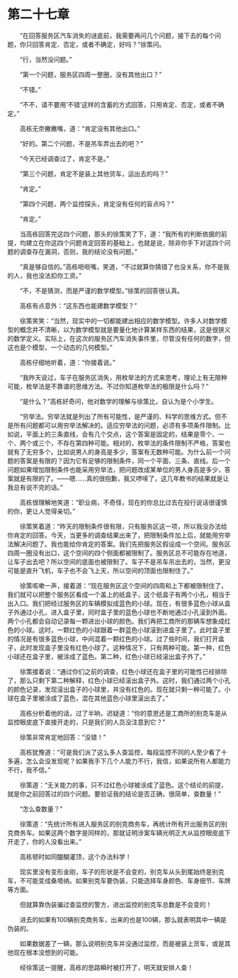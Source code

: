 # 第二十七章

　　“在回答服务区汽车消失的谜底前，我需要再问几个问题，接下去的每个问题，你只回答肯定、否定，或者不确定，好吗？”徐策问。

　　“行，当然没问题。”

　　“第一个问题，服务区四周一整圈，没有其他出口？”

　　“不错。”

　　“不不，请不要用‘不错’这样的含蓄的方式回答，只用肯定、否定，或者不确定。”

　　高栋无奈撇撇嘴，道：“肯定没有其他出口。”

　　“好的。第二个问题，不是吊车弄出去的吧？”

　　“今天已经调查过了，肯定不是。”

　　“第三个问题，肯定不是装上其他货车，运出去的吗？”

　　“肯定。”

　　“第四个问题，两个监控探头，肯定没有任何的盲点吗？”

　　“肯定。”

　　当高栋回答完这四个问题，那头的徐策笑了下，道：“我所有的判断依据的前提，均建立在你这四个问题肯定回答的基础上，也就是说，除非你手下对这四个问题的调查存在漏洞，否则，我的结论没有问题。”

　　“真是够自信的。”高栋咂咂嘴，笑道，“不过就算你猜错了也没关系，你不是我的人，我也没法扣你工资。”

　　“不，不是猜测，而是严谨的数学模型。”徐策的回答很认真。

　　高栋有点意外：“这东西也能建数学模型？”

　　徐策笑笑：“当然，现实中的一切都能建出相应的数学模型。许多人对数学模型的概念并不清晰，以为数学模型就是要量化地计算某样东西的结果，这是很狭义的数学定义。实际上，在这次的服务区汽车消失事件里，尽管没有任何的数字，但这也是个模型，一个动态的几何模型。”

　　高栋仔细地听着，道：“你接着说。”

　　“我昨天说过，车子在服务区消失，用枚举法的方式来思考，理论上有无限种可能，枚举法是不靠谱的思维方法。不过你知道枚举法的极限是什么吗？”

　　“是什么？”高栋好奇问，他对数学的理解与徐策比，自认为是个小学生。

　　“穷举法。穷举法就是列出了所有可能性，是严谨的、科学的思维方式。但不是所有问题都可以用穷举法解决的。适应穷举法的问题，必须有多项条件限制。比如说，平面上的三条直线，会有几个交点，这个答案是固定的，结果是零个、一个、两个或三个，不存在第四种可能。相对的，枚举法的条件限制不严格，答案也就有了无穷多个。比如说男人的身高是多少，答案有无数种可能。为什么前一个问题的答案是有限的？因为它有足够的限制条件，同一个平面、三条、直线。后一个问题如果增加限制条件也能采用穷举法，把问题改成某单位的男人身高是多少，答案就是有限的了。——嗯……真的很抱歉，我又啰嗦了，这几年教书的结果就是让我总有说不完的话。”

　　高栋很理解地笑道：“职业病，不奇怪，现在的你总比过去在投行说话很谨慎的你，更让人觉得亲切。”

　　徐策笑着道：“昨天的限制条件很有限，只有服务区这一项，所以我没办法给你肯定的回答。今天，当更多的调查结果出来了，把限制条件加上后，就能用穷举法解决问题了。我也能给你肯定的答案。我们先把服务区假设成一个空间。服务区四周一圈没有出口，这个空间的四个侧面都被限制了。服务区总不可能存在地道，让车子出去吧？所以空间的底面也被限制了。车子不是吊车吊出去的，当然，更没可能是直升飞机，车子也不会飞上天，所以空间的顶面也限制住了。”

　　徐策咳嗽一声，接着道：“现在服务区这个空间的四周和上下都被限制住了，我们就可以把整个服务区看成一个盖上的纸盒子，这个纸盒子有两个小孔，相当于出入口。我们把经过服务区的车辆模拟成蓝色的小球。现在，有很多蓝色小球从盒子外通过小孔，进入盒子里，同时盒子里的蓝色小球也不断地通过小孔滚到外面。两个小孔都会自动记录每一颗进出小球的颜色。我们再把工商所的那辆车想象成红色的小球。这时，一颗红色的小球跟着一群蓝色小球滚到进盒子里了。此时盒子里的情况是有很多蓝色小球，中间混着一颗红色的小球。过了些时间，我们打开盒子，此时发现盒子里没有红色小球了。这种情况下，只有两种可能。第一种，红色小球还在盒子里，被涂成了蓝色。第二种，红色小球已经滚出盒子外了。”

　　徐策接着说：“通过你们之前的调查，红色小球还在盒子里的可能性已经排除了，那么只剩下第二种解释，红色小球已经滚出盒子外。这时，我们通过两个小孔的颜色记录，发现滚出盒子的小球里，并没有红色的。现在就只剩一种可能了。小球在盒子里被涂成了蓝色，混在其他蓝色小球里滚出去了。”

　　高栋分析着他的话，过了半晌，迟疑道：“你的意思还是工商所的别克车是从监控眼皮底下直接开走的，只是我们的人员没注意到它？”

　　徐策非常肯定地回答：“没错！”

　　高栋犹豫道：“可是我们派了这么多人查监控，每段监控不同的人至少看了十多遍，怎么会没发现呢？如果我手下几个人能力不行，我信，如果说所有人都能力不行，我不信。”

　　徐策道：“无关能力的事，只不过红色小球被涂成了蓝色。这个结论的前提，就是你之前回答过的四个问题。要验证我的结论是否正确，很简单，查数量！”

　　“怎么查数量？”

　　徐策道：“先统计所有进入服务区的别克商务车，再统计所有开出服务区的别克商务车。如果这两个数字是同样的，那就证明涉案车辆光明正大从监控眼皮底下开走了，你的人没看出来。”

　　高栋顿时如同醍醐灌顶，这个办法科学！

　　现实里没有变形金刚，车子的形状是不会变的，别克车从头到尾始终是别克车，不可能变成桑塔纳。如果别克车要伪装，只能选择车身颜色、车身细节、车牌等方面。

　　但就算靠伪装骗过查监控的警方，进出监控的别克车总数是不会变的！

　　进去的如果有100辆别克商务车，出来的也是100辆，那么就表明其中一辆是伪装的。

　　如果数据差了一辆，那么说明别克车并没通过监控，而是被装上货车，或是其他现在根本没想到的可能。

　　经徐策这一提醒，高栋的思路瞬时被打开了，明天就安排人查！
